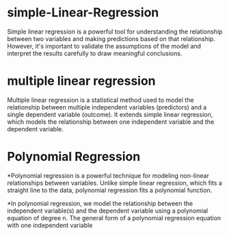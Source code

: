 # simple-Linear-Regression
Simple linear regression is a powerful tool for understanding the relationship between two variables and making predictions based on that relationship. However, it's important to validate the assumptions of the model and interpret the results carefully to draw meaningful conclusions.

# multiple linear regression
Multiple linear regression is a statistical method used to model the relationship between multiple independent variables (predictors) and a single dependent variable (outcome). It extends simple linear regression, which models the relationship between one independent variable and the dependent variable.

 # Polynomial Regression
 
 *Polynomial regression is a powerful technique for modeling non-linear relationships between variables. Unlike simple linear regression, which fits a straight line to the data,     polynomial regression fits a polynomial function.
 
 *In polynomial regression, we model the relationship between the independent variable(s) and the dependent variable using a polynomial equation of degree n. The general form of a   polynomial regression equation with one independent variable

